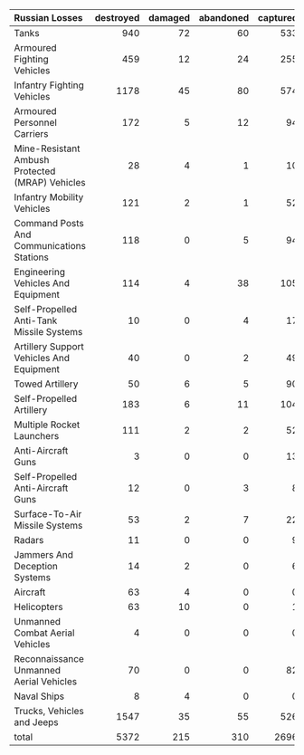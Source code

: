 | Russian Losses                                   |   destroyed |   damaged |   abandoned |   captured |   total |
|:-------------------------------------------------|------------:|----------:|------------:|-----------:|--------:|
| Tanks                                            |         940 |        72 |          60 |        533 |    1605 |
| Armoured Fighting Vehicles                       |         459 |        12 |          24 |        255 |     750 |
| Infantry Fighting Vehicles                       |        1178 |        45 |          80 |        574 |    1877 |
| Armoured Personnel Carriers                      |         172 |         5 |          12 |         94 |     283 |
| Mine-Resistant Ambush Protected  (MRAP) Vehicles |          28 |         4 |           1 |         10 |      43 |
| Infantry Mobility Vehicles                       |         121 |         2 |           1 |         52 |     176 |
| Command Posts And Communications Stations        |         118 |         0 |           5 |         94 |     217 |
| Engineering Vehicles And Equipment               |         114 |         4 |          38 |        105 |     261 |
| Self-Propelled Anti-Tank Missile Systems         |          10 |         0 |           4 |         17 |      31 |
| Artillery Support Vehicles And Equipment         |          40 |         0 |           2 |         49 |      91 |
| Towed Artillery                                  |          50 |         6 |           5 |         90 |     151 |
| Self-Propelled Artillery                         |         183 |         6 |          11 |        104 |     304 |
| Multiple Rocket Launchers                        |         111 |         2 |           2 |         52 |     167 |
| Anti-Aircraft Guns                               |           3 |         0 |           0 |         13 |      16 |
| Self-Propelled Anti-Aircraft Guns                |          12 |         0 |           3 |          8 |      23 |
| Surface-To-Air Missile Systems                   |          53 |         2 |           7 |         22 |      84 |
| Radars                                           |          11 |         0 |           0 |          9 |      20 |
| Jammers And Deception Systems                    |          14 |         2 |           0 |          6 |      22 |
| Aircraft                                         |          63 |         4 |           0 |          0 |      67 |
| Helicopters                                      |          63 |        10 |           0 |          1 |      74 |
| Unmanned Combat Aerial Vehicles                  |           4 |         0 |           0 |          0 |       4 |
| Reconnaissance Unmanned Aerial Vehicles          |          70 |         0 |           0 |         82 |     152 |
| Naval Ships                                      |           8 |         4 |           0 |          0 |      12 |
| Trucks, Vehicles and Jeeps                       |        1547 |        35 |          55 |        526 |    2163 |
| total                                            |        5372 |       215 |         310 |       2696 |    8593 |